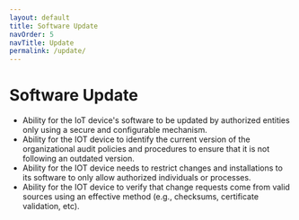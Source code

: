 ```yaml
---
layout: default
title: Software Update
navOrder: 5
navTitle: Update
permalink: /update/
---
```


# Software Update

- Ability for the IoT device&#39;s software to be updated by authorized entities only using a secure and configurable mechanism.
- Ability for the IOT device to identify the current version of the organizational audit policies and procedures to ensure that it is not following an outdated version.
- Ability for the IOT device needs to restrict changes and installations to its software to only allow authorized individuals or processes. 
- Ability for the IOT device to verify that change requests come from valid sources using an effective method (e.g., checksums, certificate validation, etc).

